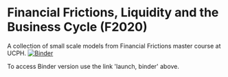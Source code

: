 # Financial Frictions, Liquidity and the Business Cycle (F2020)
A collection of small scale models from Financial Frictions master course at UCPH. [![Binder](https://mybinder.org/badge_logo.svg)](https://mybinder.org/v2/gh/ChampionApe/FinancialFriction/master?urlpath=lab)

To access Binder version use the link 'launch, binder' above.
